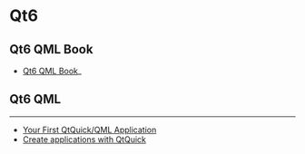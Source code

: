 # Qt6

## Qt6 QML Book

* [Qt6 QML Book](https://www.qt.io/product/qt6/qml-book)_

## Qt6 QML   
-------------

* [Your First QtQuick/QML Application](https://doc.qt.io/qtforpython-6/tutorials/basictutorial/qml.html)
* [Create applications with QtQuick](https://www.pythonguis.com/tutorials/pyqt6-qml-qtquick-python-application)

